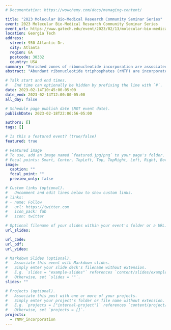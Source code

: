 ```yaml
---
# Documentation: https://wowchemy.com/docs/managing-content/

title: "2023 Molecular Bio-Medical Research Community Seminar Series"
event: 2023 Molecular Bio-Medical Research Community Seminar Series
event_url: https://www.gatech.edu/event/2023/02/13/molecular-bio-medical-research-community-seminar-series
location: Georgia Tech
address:
  street: 950 Atlantic Dr.
  city: Atlanta
  region: GA
  postcode: 30332
  country: USA
summary: "Enriched zones of ribonucleotide incorporation are associated with DNA replication and coding sequences in human mitochondrial DNA"
abstract: "Abundant ribonucleotide triphosphates (rNTP) are incorporated into DNA by DNA polymerases in the form of ribonucleoside monophosphates (rNMPs). The incorporated rNMPs in DNA lead to DNA structural change, genome instability, and are associated with human diseases including Aicardi Goutieres syndrome and different types of cancer. In human mitochondrial DNA (hmtDNA), rNMPs are abundant due to the lack of the ribonucleotide excision repair pathway. The rNMP distribution, characteristics, hotspots, and preferred patterns in mtDNA of various human cell types remain to be discovered. In this study, we utilized the ribose-seq technique to capture rNMPs incorporated in the mtDNA of six different human cell types. We aligned the rNMPs to single-nucleotide coordinates in the hmtDNA reference genome using the Ribose-Map bioinformatics toolkit and performed analysis on the rNMP distribution, characteristics, hotspots, preferred patterns, and association with hmtDNA replication sites and genes. We also compared the sequence characteristics of rNTPs incorporated in hmtDNA with those found in yeast mtDNA. We found marked rNTP-incorporation preference on the light strand of hmtDNA in most cell types, but not in the liver tissue cells, which have the opposite strand preference on the heavy strand. We uncovered rNTP-enriched zones (REZs) in hmtDNA, and identified several conserved REZs across the different cell types, despite the ribonuclease-H genotype and the DNA fragmentation methods. Interestingly, we found three REZs in the hmtDNA replication control region. These REZs may affect the replication of hmtDNA by impairing the binding activity of hmtDNA polymerase Pol γ and helicase TWINKLE. Conserved REZs were also present in yeast mtDNA, suggesting that rNTP incorporation is not only far from being a random process but may also relate to structural and/or functional features of the mtDNA genomes. Furthermore, we located rNMP hotspots in hmtDNA of the different cell types and studied their features. We unveiled the association between rNTP-incorporation frequency and gene size. The longer coding sequences have a significantly higher rNTP-incorporation frequency at each of their nucleotides. While the composition of the incorporated rNMPs varied among the different cell types, by examining the genomic context of rNTP-incorporation sites, we detected common rNMP-incorporation patterns in hmtDNA. The genomic contexts of rNMPs found in hmtDNA were distinct from those found in yeast mtDNA, highlighting a unique signature of rNTP incorporation by hmtDNA Pol γ."

# Talk start and end times.
#   End time can optionally be hidden by prefixing the line with `#`.
date: 2023-02-14T10:45:00-05:00
date_end: 2023-02-14T12:00:00-05:00
all_day: false

# Schedule page publish date (NOT event date).
publishDate: 2023-02-18T22:06:56-05:00

authors: []
tags: []

# Is this a featured event? (true/false)
featured: true

# Featured image
# To use, add an image named `featured.jpg/png` to your page's folder. 
# Focal points: Smart, Center, TopLeft, Top, TopRight, Left, Right, BottomLeft, Bottom, BottomRight.
image:
  caption: ""
  focal_point: ""
  preview_only: false

# Custom links (optional).
#   Uncomment and edit lines below to show custom links.
# links:
# - name: Follow
#   url: https://twitter.com
#   icon_pack: fab
#   icon: twitter

# Optional filename of your slides within your event's folder or a URL.
url_slides:

url_code:
url_pdf:
url_video:

# Markdown Slides (optional).
#   Associate this event with Markdown slides.
#   Simply enter your slide deck's filename without extension.
#   E.g. `slides = "example-slides"` references `content/slides/example-slides.md`.
#   Otherwise, set `slides = ""`.
slides: ""

# Projects (optional).
#   Associate this post with one or more of your projects.
#   Simply enter your project's folder or file name without extension.
#   E.g. `projects = ["internal-project"]` references `content/project/deep-learning/index.md`.
#   Otherwise, set `projects = []`.
projects:
  - rNMP_incorporation
---
```

